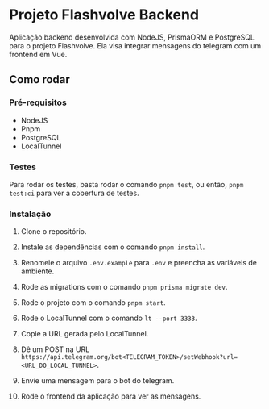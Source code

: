 # Projeto Flashvolve Backend

Aplicação backend desenvolvida com NodeJS, PrismaORM e PostgreSQL para o projeto Flashvolve. Ela visa integrar mensagens do telegram com um frontend em Vue.

## Como rodar

### Pré-requisitos

- NodeJS
- Pnpm
- PostgreSQL
- LocalTunnel

### Testes

Para rodar os testes, basta rodar o comando `pnpm test`, ou então, `pnpm test:ci` para ver a cobertura de testes.

### Instalação

1. Clone o repositório.

2. Instale as dependências com o comando `pnpm install`.

3. Renomeie o arquivo `.env.example` para `.env` e preencha as variáveis de ambiente.

4. Rode as migrations com o comando `pnpm prisma migrate dev`.

5. Rode o projeto com o comando `pnpm start`.

6. Rode o LocalTunnel com o comando `lt --port 3333`.

7. Copie a URL gerada pelo LocalTunnel.

8. Dê um POST na URL `https://api.telegram.org/bot<TELEGRAM_TOKEN>/setWebhook?url=<URL_DO_LOCAL_TUNNEL>`.

9. Envie uma mensagem para o bot do telegram.

10. Rode o frontend da aplicação para ver as mensagens.
